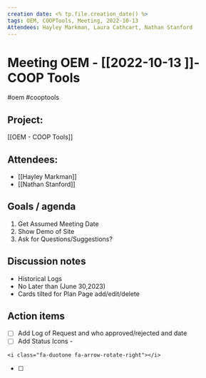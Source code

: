 ```yaml
---
creation date: <% tp.file.creation_date() %>
tags: OEM, COOPTools, Meeting, 2022-10-13
Attendees: Hayley Markman, Laura Cathcart, Nathan Stanford
---
```


# Meeting OEM - [[2022-10-13 ]]- COOP Tools 
#oem #cooptools 

## Project:
[[OEM - COOP Tools]]

## Attendees:
* [[Hayley Markman]]
* [[Nathan Stanford]]


## Goals / agenda 
1. Get Assumed Meeting Date
2. Show Demo of Site
3. Ask for Questions/Suggestions?

## Discussion notes
- Historical Logs
- No Later than (June 30,2023)
- Cards tilted for Plan Page add/edit/delete

## Action items
 
- [ ] Add Log of Request and who approved/rejected and date
- [ ] Add Status Icons - 
```
<i class="fa-duotone fa-arrow-rotate-right"></i>
```
- [ ] 

